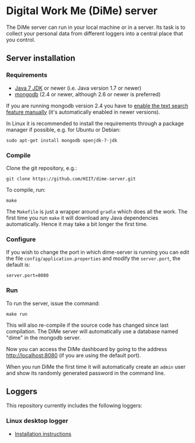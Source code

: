 # Digital Work Me (DiMe) server

The DiMe server can run in your local machine or in a server. Its task
is to collect your personal data from different loggers into a central
place that you control.

## Server installation

### Requirements

- [Java 7 JDK][4] or newer (i.e. Java version 1.7 or newer)
- [mongodb][2] (2.4 or newer, although 2.6 or newer is preferred)

If you are running mongodb version 2.4 you have to
[enable the text search feature manually][1] (it's automatically
enabled in newer versions).

In Linux it is recommended to install the requirements through a
package manager if possible, e.g. for Ubuntu or Debian:

    sudo apt-get install mongodb openjdk-7-jdk


### Compile

Clone the git repository, e.g.:

    git clone https://github.com/HIIT/dime-server.git

To compile, run:

    make

The `Makefile` is just a wrapper around `gradle` which does all the
work. The first time you run `make` it will download any Java
dependencies automatically. Hence it may take a bit longer the first
time.

### Configure

If you wish to change the port in which dime-server is running you can
edit the file `config/application.properties` and modify the
`server.port`, the default is:

    server.port=8080


### Run

To run the server, issue the command:

    make run

This will also re-compile if the source code has changed since last
compilation. The DiMe server will automatically use a database named
"dime" in the mongodb server.

Now you can access the DiMe dashboard by going to the address
<http://localhost:8080> (if you are using the default port).

When you run DiMe the first time it will automatically create an
`admin` user and show its randomly generated password in the command
line.

## Loggers

This repository currently includes the following loggers:

### Linux desktop logger

- [Installation instructions][3]

[1]: http://docs.mongodb.org/v2.4/tutorial/enable-text-search/
[2]: http://www.mongodb.org/
[3]: https://github.com/HIIT/dime-server/blob/master/loggers/desktop/INSTALL.md
[4]: http://www.oracle.com/technetwork/java/javase/downloads/index.html
